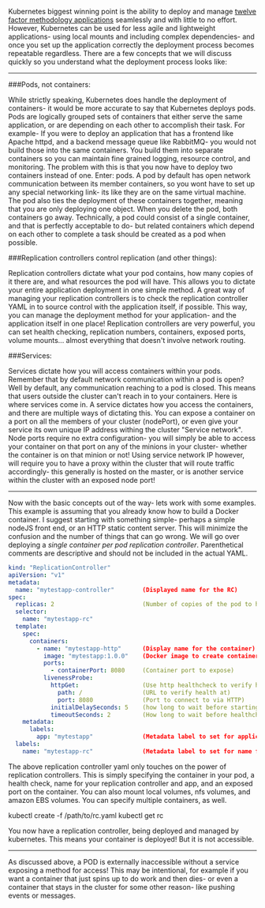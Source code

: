 Kubernetes biggest winning point is the ability to deploy and manage [twelve factor methodology applications](http://12factor.net/) seamlessly and with little to no effort. However, Kubernetes can be used for less agile and lightweight applications- using local mounts and including complex dependencies- and once you set up the application correctly the deployment process becomes repeatable regardless. There are a few concepts that we will discuss quickly so you understand what the deployment process looks like:
***

###Pods, not containers:

While strictly speaking, Kubernetes does handle the deployment of containers- it would be more accurate to say that Kubernetes deploys pods. Pods are logically grouped sets of containers that either serve the same application, or are depending on each other to accomplish their task. For example- If you were to deploy an application that has a frontend like Apache httpd, and a backend message queue like RabbitMQ- you would not build those into the same containers. You build them into separate containers so you can maintain fine grained logging, resource control, and monitoring. The problem with this is that you now have to deploy two containers instead of one. Enter: pods. A pod by default has open network communication between its member containers, so you wont have to set up any special networking link- its like they are on the same virtual machine. The pod also ties the deployment of these containers together, meaning that you are only deploying one object. When you delete the pod, both containers go away. Technically, a pod could consist of a single container, and that is perfectly acceptable to do- but related containers which depend on each other to complete a task should be created as a pod when possible.

###Replication controllers control replication (and other things):

Replication controllers dictate what your pod contains, how many copies of it there are, and what resources the pod will have. This allows you to dictate your entire application deployment in one simple method. A great way of managing your replication controllers is to check the replication controller YAML in to source control with the application itself, if possible. This way, you can manage the deployment method for your application- and the application itself in one place! Replication controllers are very powerful, you can set health checking, replication numbers, containers, exposed ports, volume mounts... almost everything that doesn't involve network routing.

###Services:

Services dictate how you will access containers within your pods. Remember that by default network communication within a pod is open? Well by default, any communication reaching to a pod is closed. This means that users outside the cluster can't reach in to your containers. Here is where services come in. A service dictates how you access the containers, and there are multiple ways of dictating this. You can expose a container on a port on all the members of your cluster (nodePort), or even give your service its own unique IP address withing the cluster "Service network". Node ports require no extra configuration- you will simply be able to access your container on that port on any of the minions in your cluster- whether the container is on that minion or not! Using service network IP however, will require you to have a proxy within the cluster that will route traffic accordingly- this generally is hosted on the master, or is another service within the cluster with an exposed node port!

***

Now with the basic concepts out of the way- lets work with some examples. This example is assuming that you already know how to build a Docker container. I suggest starting with something simple- perhaps a simple nodeJS front end, or an HTTP static content server. This will minimize the confusion and the number of things that can go wrong. We will go over deploying a *single container per pod replication controller*. Parenthetical comments are descriptive and should not be included in the actual YAML.

```yaml
kind: "ReplicationController"
apiVersion: "v1"
metadata:
  name: "mytestapp-controller"        (Displayed name for the RC)
spec:
  replicas: 2                         (Number of copies of the pod to have running at any given time)
  selector:
    name: "mytestapp-rc"
  template:
    spec:
      containers:
        - name: "mytestapp-http"      (Display name for the container)
          image: "mytestapp:1.0.0"    (Docker image to create container with)
          ports:
            - containerPort: 8080     (Container port to expose)
          livenessProbe:
            httpGet:                  (Use http healthcheck to verify health of container)
              path: /                 (URL to verify health at)
              port: 8080              (Port to connect to via HTTP)
            initialDelaySeconds: 5    (how long to wait before starting healthcheck)   
            timeoutSeconds: 2         (How long to wait before healthcheck fails)
    metadata:
      labels:
        app: "mytestapp"              (Metadata label to set for application for RC in ETCD)
  labels:
    name: "mytestapp-rc"              (Metadata label to set for name for RC in ETCD)
```

The above replication controller yaml only touches on the power of replication controllers. This is simply specifying the container in your pod, a health check, name for your replication controller and app, and an exposed port on the container. You can also mount local volumes, nfs volumes, and amazon EBS volumes. You can specify multiple containers, as well.

   kubectl create -f /path/to/rc.yaml
   kubectl get rc

You now have a replication controller, being deployed and managed by kubernetes. This means your container is deployed! But it is not accessible.

***

As discussed above, a POD is externally inaccessible without a service exposing a method for access! This may be intentional, for example if you want a container that just spins up to do work and then dies- or even a container that stays in the cluster for some other reason- like pushing events or messages.